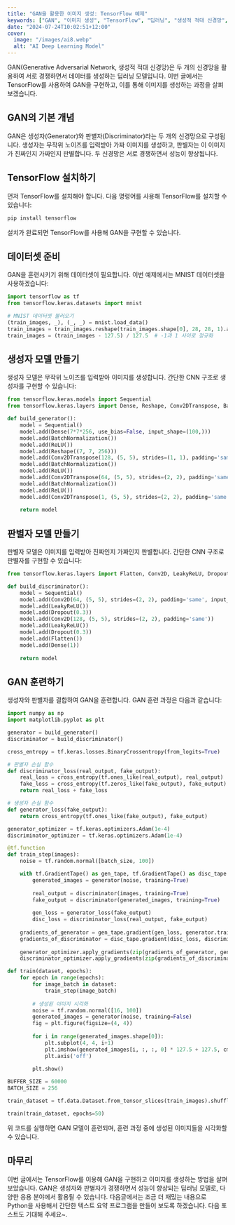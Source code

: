 ```yaml
---
title: "GAN을 활용한 이미지 생성: TensorFlow 예제"
keywords: ["GAN", "이미지 생성", "TensorFlow", "딥러닝", "생성적 적대 신경망", "GAN 예제"]
date: "2024-07-24T10:02:51+12:00"
cover:
  image: "/images/ai8.webp"
  alt: "AI Deep Learning Model"
---
```


GAN(Generative Adversarial Network, 생성적 적대 신경망)은 두 개의 신경망을 활용하여 서로 경쟁하면서 데이터를 생성하는 딥러닝 모델입니다. 이번 글에서는 TensorFlow를 사용하여 GAN을 구현하고, 이를 통해 이미지를 생성하는 과정을 살펴보겠습니다.

## GAN의 기본 개념

GAN은 생성자(Generator)와 판별자(Discriminator)라는 두 개의 신경망으로 구성됩니다. 생성자는 무작위 노이즈를 입력받아 가짜 이미지를 생성하고, 판별자는 이 이미지가 진짜인지 가짜인지 판별합니다. 두 신경망은 서로 경쟁하면서 성능이 향상됩니다.

## TensorFlow 설치하기

먼저 TensorFlow를 설치해야 합니다. 다음 명령어를 사용해 TensorFlow를 설치할 수 있습니다:

```bash
pip install tensorflow
```

설치가 완료되면 TensorFlow를 사용해 GAN을 구현할 수 있습니다.

## 데이터셋 준비
GAN을 훈련시키기 위해 데이터셋이 필요합니다. 이번 예제에서는 MNIST 데이터셋을 사용하겠습니다:

```python
import tensorflow as tf
from tensorflow.keras.datasets import mnist

# MNIST 데이터셋 불러오기
(train_images, _), (_, _) = mnist.load_data()
train_images = train_images.reshape(train_images.shape[0], 28, 28, 1).astype('float32')
train_images = (train_images - 127.5) / 127.5  # -1과 1 사이로 정규화
```

## 생성자 모델 만들기
생성자 모델은 무작위 노이즈를 입력받아 이미지를 생성합니다. 간단한 CNN 구조로 생성자를 구현할 수 있습니다:

```python
from tensorflow.keras.models import Sequential
from tensorflow.keras.layers import Dense, Reshape, Conv2DTranspose, BatchNormalization, ReLU

def build_generator():
    model = Sequential()
    model.add(Dense(7*7*256, use_bias=False, input_shape=(100,)))
    model.add(BatchNormalization())
    model.add(ReLU())
    model.add(Reshape((7, 7, 256)))
    model.add(Conv2DTranspose(128, (5, 5), strides=(1, 1), padding='same', use_bias=False))
    model.add(BatchNormalization())
    model.add(ReLU())
    model.add(Conv2DTranspose(64, (5, 5), strides=(2, 2), padding='same', use_bias=False))
    model.add(BatchNormalization())
    model.add(ReLU())
    model.add(Conv2DTranspose(1, (5, 5), strides=(2, 2), padding='same', use_bias=False, activation='tanh'))
    
    return model
```

## 판별자 모델 만들기
판별자 모델은 이미지를 입력받아 진짜인지 가짜인지 판별합니다. 간단한 CNN 구조로 판별자를 구현할 수 있습니다:

```python
from tensorflow.keras.layers import Flatten, Conv2D, LeakyReLU, Dropout

def build_discriminator():
    model = Sequential()
    model.add(Conv2D(64, (5, 5), strides=(2, 2), padding='same', input_shape=[28, 28, 1]))
    model.add(LeakyReLU())
    model.add(Dropout(0.3))
    model.add(Conv2D(128, (5, 5), strides=(2, 2), padding='same'))
    model.add(LeakyReLU())
    model.add(Dropout(0.3))
    model.add(Flatten())
    model.add(Dense(1))
    
    return model
```

## GAN 훈련하기
생성자와 판별자를 결합하여 GAN을 훈련합니다. GAN 훈련 과정은 다음과 같습니다:

```python
import numpy as np
import matplotlib.pyplot as plt

generator = build_generator()
discriminator = build_discriminator()

cross_entropy = tf.keras.losses.BinaryCrossentropy(from_logits=True)

# 판별자 손실 함수
def discriminator_loss(real_output, fake_output):
    real_loss = cross_entropy(tf.ones_like(real_output), real_output)
    fake_loss = cross_entropy(tf.zeros_like(fake_output), fake_output)
    return real_loss + fake_loss

# 생성자 손실 함수
def generator_loss(fake_output):
    return cross_entropy(tf.ones_like(fake_output), fake_output)

generator_optimizer = tf.keras.optimizers.Adam(1e-4)
discriminator_optimizer = tf.keras.optimizers.Adam(1e-4)

@tf.function
def train_step(images):
    noise = tf.random.normal([batch_size, 100])

    with tf.GradientTape() as gen_tape, tf.GradientTape() as disc_tape:
        generated_images = generator(noise, training=True)
        
        real_output = discriminator(images, training=True)
        fake_output = discriminator(generated_images, training=True)
        
        gen_loss = generator_loss(fake_output)
        disc_loss = discriminator_loss(real_output, fake_output)
    
    gradients_of_generator = gen_tape.gradient(gen_loss, generator.trainable_variables)
    gradients_of_discriminator = disc_tape.gradient(disc_loss, discriminator.trainable_variables)
    
    generator_optimizer.apply_gradients(zip(gradients_of_generator, generator.trainable_variables))
    discriminator_optimizer.apply_gradients(zip(gradients_of_discriminator, discriminator.trainable_variables))

def train(dataset, epochs):
    for epoch in range(epochs):
        for image_batch in dataset:
            train_step(image_batch)
        
        # 생성된 이미지 시각화
        noise = tf.random.normal([16, 100])
        generated_images = generator(noise, training=False)
        fig = plt.figure(figsize=(4, 4))
        
        for i in range(generated_images.shape[0]):
            plt.subplot(4, 4, i+1)
            plt.imshow(generated_images[i, :, :, 0] * 127.5 + 127.5, cmap='gray')
            plt.axis('off')
        
        plt.show()

BUFFER_SIZE = 60000
BATCH_SIZE = 256

train_dataset = tf.data.Dataset.from_tensor_slices(train_images).shuffle(BUFFER_SIZE).batch(BATCH_SIZE)

train(train_dataset, epochs=50)
```

위 코드를 실행하면 GAN 모델이 훈련되며, 훈련 과정 중에 생성된 이미지들을 시각화할 수 있습니다.

## 마무리
이번 글에서는 TensorFlow를 이용해 GAN을 구현하고 이미지를 생성하는 방법을 살펴보았습니다. GAN은 생성자와 판별자가 경쟁하면서 성능이 향상되는 딥러닝 모델로, 다양한 응용 분야에서 활용될 수 있습니다. 다음글에서는 조금 더 재밌는 내용으로 Python을 사용해서 간단한 텍스트 요약 프로그램을 만들어 보도록 하겠습니다. 다음 포스트도 기대해 주세요~.